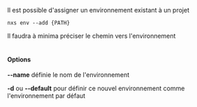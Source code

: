 
Il est possible d'assigner un environnement existant à un projet

```console
nxs env --add {PATH}
```

Il faudra à minima préciser le chemin vers l'environnement
<br><br>
#### Options

**--name** définie le nom de l'environnement

**-d** ou **--default** pour définir ce nouvel environnement comme l'environnement par défaut